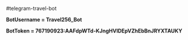 #telegram-travel-bot

**BotUsername = Travel256_Bot**

**BotToken = 767190923:AAFdpWTd-KJngHVlDEpVZhEbBnJRYXTAUKY**